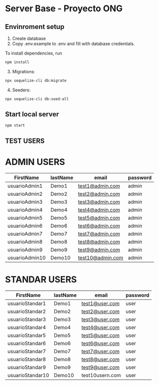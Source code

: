 # Server Base - Proyecto ONG


## Envinroment setup

1) Create database
2) Copy .env.example to .env and fill with database credentials.

To install dependencies, run
``` bash
npm install
```

3) Migrations:
``` bash
npx sequelize-cli db:migrate
```

4) Seeders:
``` bash
npx sequelize-cli db:seed:all
```

## Start local server

``` bash
npm start
```

## TEST USERS

# ADMIN USERS 

| FirstName      | lastName | email            | password |
|----------------|----------|------------------|----------|
| usuarioAdmin1  | Demo1    | test1@admin.com  | admin    |
| usuarioAdmin2  | Demo2    | test2@admin.com  | admin    |
| usuarioAdmin3  | Demo3    | test3@admin.com  | admin    |
| usuarioAdmin4  | Demo4    | test4@admin.com  | admin    |
| usuarioAdmin5  | Demo5    | test5@admin.com  | admin    |
| usuarioAdmin6  | Demo6    | test6@admin.com  | admin    |
| usuarioAdmin7  | Demo7    | test7@admin.com  | admin    |
| usuarioAdmin8  | Demo8    | test8@admin.com  | admin    |
| usuarioAdmin9  | Demo9    | test9@admin.com  | admin    |
| usuarioAdmin10 | Demo10   | test10@admin.com | admin    |

# STANDAR USERS

| FirstName      | lastName | email            | password |
|----------------|----------|------------------|----------|
| usuarioStandar1  | Demo1    | test1@user.com  | user    |
| usuarioStandar2  | Demo2    | test2@user.com  | user    |
| usuarioStandar3  | Demo3    | test3@user.com  | user    |
| usuarioStandar4  | Demo4    | test4@user.com  | user    |
| usuarioStandar5  | Demo5    | test5@user.com  | user    |
| usuarioStandar6  | Demo6    | test6@user.com  | user    |
| usuarioStandar7  | Demo7    | test7@user.com  | user    |
| usuarioStandar8  | Demo8    | test8@user.com  | user    |
| usuarioStandar9  | Demo9    | test9@user.com  | user    |
| usuarioStandar10 | Demo10   | test10usern.com | user    |



